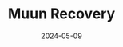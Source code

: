 ---
title: Muun Recovery
appId: muun
authors:
- danny
released: 2019-11-29
discontinued: 
updated: 2023-02-22
version: 2.2.4
provider: Muun
providerWebsite: 
website: https://muun.com
repository: https://github.com/muun/recovery
issue: 
icon: muun.png
bugbounty: 
meta: ok
verdict: wip
date: 2024-05-09
reviewArchive:
twitter: muunwallet
social:
features:
---